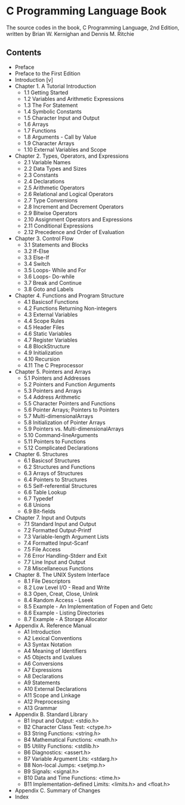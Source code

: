 # C Programming Language Book
The source codes in the book, C Programming Language, 2nd Edition, written by Brian W. Kernighan and Dennis M. Ritchie

## Contents
* Preface
* Preface to the First Edition
* Introduction [v]
* Chapter 1. A Tutorial Introduction
  * 1.1 Getting Started
  * 1.2 Variables and Arithmetic Expressions
  * 1.3 The For Statement 
  * 1.4 Symbolic Constants
  * 1.5 Character Input and Output
  * 1.6 Arrays
  * 1.7 Functions
  * 1.8 Arguments - Call by Value
  * 1.9 Character Arrays
  * 1.10 External Variables and Scope
* Chapter 2. Types, Operators, and Expressions
  * 2.1 Variable Names
  * 2.2 Data Types and Sizes
  * 2.3 Constants
  * 2.4 Declarations
  * 2.5 Arithmetic Operators
  * 2.6 Relational and Logical Operators
  * 2.7 Type Conversions
  * 2.8 Increment and Decrement Operators
  * 2.9 Bitwise Operators
  * 2.10 Assignment Operators and Expressions
  * 2.11 Conditional Expressions
  * 2.12 Precedence and Order of Evaluation
* Chapter 3. Control Flow
  * 3.1 Statements and Blocks 
  * 3.2 If-Else
  * 3.3 Else-If 
  * 3.4 Switch
  * 3.5 Loops- While and For 
  * 3.6 Loops- Do-while
  * 3.7 Break and Continue 
  * 3.8 Goto and Labels
* Chapter 4. Functions and Program Structure
  * 4.1 Basicsof Functions
  * 4.2 Functions Returning Non-integers 
  * 4.3 External Variables
  * 4.4 Scope Rules 
  * 4.5 Header Files
  * 4.6 Static Variables 
  * 4.7 Register Variables
  * 4.8 BlockStructure 
  * 4.9 Initialization 
  * 4.10 Recursion
  * 4.11 The C Preprocessor
* Chapter 5. Pointers and Arrays 
  * 5.1 Pointers and Addresses
  * 5.2 Pointers and Function Arguments 
  * 5.3 Pointers and Arrays
  * 5.4 Address Arithmetic
  * 5.5 Character Pointers and Functions 
  * 5.6 Pointer Arrays; Pointers to Pointers
  * 5.7 Multi-dimensionalArrays 
  * 5.8 Initialization of Pointer Arrays
  * 5.9 Pointers vs. Multi-dimensionalArrays 
  * 5.10 Command-lineArguments
  * 5.11 Pointers to Functions 
  * 5.12 Complicated Declarations
* Chapter 6. Structures 
  * 6.1 Basicsof Structures
  * 6.2 Structures and Functions 
  * 6.3 Arrays of Structures
  * 6.4 Pointers to Structures 
  * 6.5 Self-referential Structures
  * 6.6 Table Lookup 
  * 6.7 Typedef
  * 6.8 Unions 
  * 6.9 Bit-fields
* Chapter 7. Input and Outputs
  * 7.1 Standard Input and Output 
  * 7.2 Formatted Output-Printf
  * 7.3 Variable-length Argument Lists
  * 7.4 Formatted Input-Scanf
  * 7.5 File Access
  * 7.6 Error Handling-Stderr and Exit
  * 7.7 Line Input and Output 
  * 7.8 Miscellaneous Functions
* Chapter 8. The UNIX System Interface
  * 8.1 File Descriptors 
  * 8.2 Low Level I/O - Read and Write 
  * 8.3 Open, Creat, Close, Unlink 
  * 8.4 Random Access - Lseek 
  * 8.5 Example - An Implementation of Fopen and Getc 
  * 8.6 Example - Listing Directories 
  * 8.7 Example - A Storage Allocator 
* Appendix A. Reference Manual
  * A1 Introduction
  * A2 Lexical Conventions
  * A3 Syntax Notation
  * A4 Meaning of Identifiers
  * A5 Objects and Lvalues
  * A6 Conversions
  * A7 Expressions
  * A8 Declarations
  * A9 Statements
  * A10 External Declarations
  * A11 Scope and Linkage
  * A12 Preprocessing
  * A13 Grammar
* Appendix B. Standard Library
  * B1 Input and Output: <stdio.h>
  * B2 Character Class Test: <ctype.h>
  * B3 String Functions: <string.h>
  * B4 Mathematical Functions: <math.h>
  * B5 Utility Functions: <stdlib.h>
  * B6 Diagnostics: <assert.h>
  * B7 Variable Argument Lits: <stdarg.h>
  * B8 Non-local Jumps: <setjmp.h>
  * B9 Signals: <signal.h>
  * B10 Data and Time Functions: <time.h>
  * B11 Implementation-defined Limits: <limits.h> and <float.h>
* Appendix C. Summary of Changes
* Index
